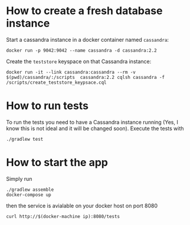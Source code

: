 # How to create a fresh database instance
Start a cassandra instance in a docker container named `cassandra`:
```
docker run -p 9042:9042 --name cassandra -d cassandra:2.2
```

Create the `teststore` keyspace on that Cassandra instance:
```
docker run -it --link cassandra:cassandra --rm -v $(pwd)/cassandra/:/scripts  cassandra:2.2 cqlsh cassandra -f /scripts/create_teststore_keypsace.cql
```

# How to run tests
To run the tests you need to have a Cassandra instance running (Yes, I know this is not ideal and it will be changed soon).
Execute the tests with

```
./gradlew test
````

# How to start the app
Simply run
```
./gradlew assemble
docker-compose up
```
then the service is avialable on your docker host on port 8080

```
curl http://$(docker-machine ip):8080/tests
```
